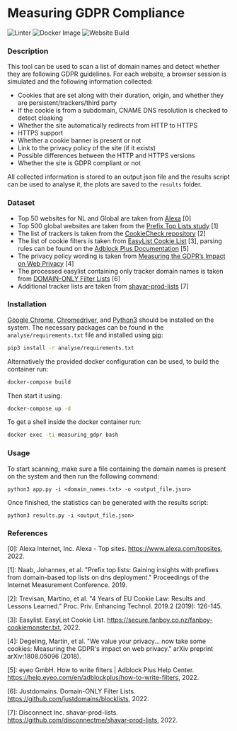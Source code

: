 # Measuring GDPR Compliance

![Linter](https://github.com/paolokazemi/Measuring-GDPR-Compliance/actions/workflows/linter.yml/badge.svg)
![Docker Image](https://github.com/paolokazemi/Measuring-GDPR-Compliance/actions/workflows/docker.yml/badge.svg)
![Website Build](https://github.com/paolokazemi/Measuring-GDPR-Compliance/actions/workflows/website.yml/badge.svg)

### Description
This tool can be used to scan a list of domain names and detect whether they are following GDPR guidelines. For each website, a browser session is simulated and the following information collected:
- Cookies that are set along with their duration, origin, and whether they are persistent/trackers/third party
- If the cookie is from a subdomain, CNAME DNS resolution is checked to detect cloaking
- Whether the site automatically redirects from HTTP to HTTPS
- HTTPS support
- Whether a cookie banner is present or not
- Link to the privacy policy of the site (if it exists)
- Possible differences between the HTTP and HTTPS versions
- Whether the site is GDPR compliant or not

All collected information is stored to an output json file and the results script can be used to analyse it, the plots are saved to the `results` folder.

### Dataset
- Top 50 websites for NL and Global are taken from [Alexa](https://www.alexa.com/topsites) \[0\]
- Top 500 global websites are taken from the [Prefix Top Lists study](https://prefixtoplists.net.in.tum.de/) \[1\]
- The list of trackers is taken from the [CookieCheck repository](https://github.com/CookieChecker/CookieCheckSourceCode) \[2\]
- The list of cookie filters is taken from [EasyList Cookie List](https://secure.fanboy.co.nz/fanboy-cookiemonster.txt) \[3\], parsing rules can be found on the [Adblock Plus Documentation](https://help.eyeo.com/en/adblockplus/how-to-write-filters) \[5\]
- The privacy policy wording is taken from [Measuring the GDPR’s Impact on Web Privacy](https://github.com/RUB-SysSec/we-value-your-privacy) \[4\]
- The processed easylist containing only tracker domain names is taken from [DOMAIN-ONLY Filter Lists](https://github.com/justdomains/blocklists) \[6\]
- Additional tracker lists are taken from [shavar-prod-lists](https://github.com/disconnectme/shavar-prod-lists) \[7\]

### Installation
[Google Chrome](https://www.google.com/chrome/), [Chromedriver](https://chromedriver.chromium.org/), and [Python3](https://www.python.org/) should be installed on the system. The necessary packages can be found in the `analyse/requirements.txt` file and installed using [pip](https://github.com/pypa/pip):
```bash
pip3 install -r analyse/requirements.txt
```

Alternatively the provided docker configuration can be used, to build the container run:
```bash
docker-compose build
```
Then start it using:
```bash
docker-compose up -d
```
To get a shell inside the docker container run:
```bash
docker exec -ti measuring_gdpr bash
```

### Usage
To start scanning, make sure a file containing the domain names is present on the system and then run the following command:
```
python3 app.py -i <domain_names.txt> -o <output_file.json>
```
Once finished, the statistics can be generated with the results script:
```
python3 results.py -i <output_file.json>
```

### References
\[0\]: Alexa Internet, Inc. Alexa - Top sites. https://www.alexa.com/topsites, 2022.

\[1\]: Naab, Johannes, et al. "Prefix top lists: Gaining insights with prefixes from domain-based top lists on dns deployment." Proceedings of the Internet Measurement Conference. 2019.

\[2\]: Trevisan, Martino, et al. "4 Years of EU Cookie Law: Results and Lessons Learned." Proc. Priv. Enhancing Technol. 2019.2 (2019): 126-145.

\[3\]: Easylist. EasyList Cookie List. https://secure.fanboy.co.nz/fanboy-cookiemonster.txt, 2022.

\[4\]: Degeling, Martin, et al. "We value your privacy... now take some cookies: Measuring the GDPR's impact on web privacy." arXiv preprint arXiv:1808.05096 (2018).

\[5\]: eyeo GmbH. How to write filters | Adblock Plus Help Center. https://help.eyeo.com/en/adblockplus/how-to-write-filters, 2022.

\[6\]: Justdomains. Domain-ONLY Filter Lists. https://github.com/justdomains/blocklists, 2022.

\[7\]: Disconnect Inc. shavar-prod-lists. https://github.com/disconnectme/shavar-prod-lists, 2022.